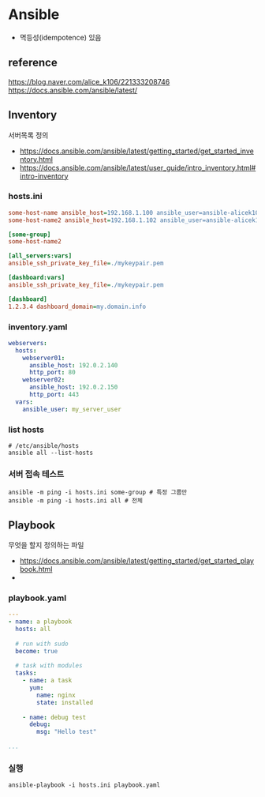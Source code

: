# Ansible
- 멱등성(idempotence) 있음

## reference
https://blog.naver.com/alice_k106/221333208746
https://docs.ansible.com/ansible/latest/

## Inventory
서버목록 정의
- https://docs.ansible.com/ansible/latest/getting_started/get_started_inventory.html
- https://docs.ansible.com/ansible/latest/user_guide/intro_inventory.html#intro-inventory

### hosts.ini
```ini
some-host-name ansible_host=192.168.1.100 ansible_user=ansible-alicek106
some-host-name2 ansible_host=192.168.1.102 ansible_user=ansible-alicek106

[some-group]
some-host-name2

[all_servers:vars]
ansible_ssh_private_key_file=./mykeypair.pem

[dashboard:vars]
ansible_ssh_private_key_file=./mykeypair.pem

[dashboard]
1.2.3.4 dashboard_domain=my.domain.info 
```

### inventory.yaml
```yaml
webservers:
  hosts:
    webserver01:
      ansible_host: 192.0.2.140
      http_port: 80
    webserver02:
      ansible_host: 192.0.2.150
      http_port: 443
  vars:
    ansible_user: my_server_user
```

### list hosts
```shell
# /etc/ansible/hosts
ansible all --list-hosts
```

### 서버 접속 테스트
```shell
ansible -m ping -i hosts.ini some-group # 특정 그룹만
ansible -m ping -i hosts.ini all # 전체
```

## Playbook
무엇을 할지 정의하는 파일
- https://docs.ansible.com/ansible/latest/getting_started/get_started_playbook.html
- 
### playbook.yaml
```yaml
---
- name: a playbook
  hosts: all
  
  # run with sudo
  become: true
  
  # task with modules
  tasks:
    - name: a task
      yum:
        name: nginx
        state: installed
    
    - name: debug test
      debug:
        msg: "Hello test"
  
...
```

### 실행
```shell
ansible-playbook -i hosts.ini playbook.yaml
```
